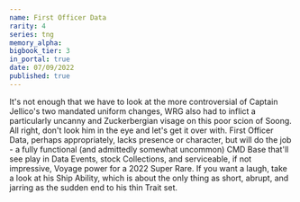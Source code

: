 ```yaml
---
name: First Officer Data
rarity: 4
series: tng
memory_alpha:
bigbook_tier: 3
in_portal: true
date: 07/09/2022
published: true
---
```


It's not enough that we have to look at the more controversial of Captain Jellico's two mandated uniform changes, WRG also had to inflict a particularly uncanny and Zuckerbergian visage on this poor scion of Soong. All right, don't look him in the eye and let's get it over with. First Officer Data, perhaps appropriately, lacks presence or character, but will do the job - a fully functional (and admittedly somewhat uncommon) CMD Base that'll see play in Data Events, stock Collections, and serviceable, if not impressive, Voyage power for a 2022 Super Rare. If you want a laugh, take a look at his Ship Ability, which is about the only thing as short, abrupt, and jarring as the sudden end to his thin Trait set.
